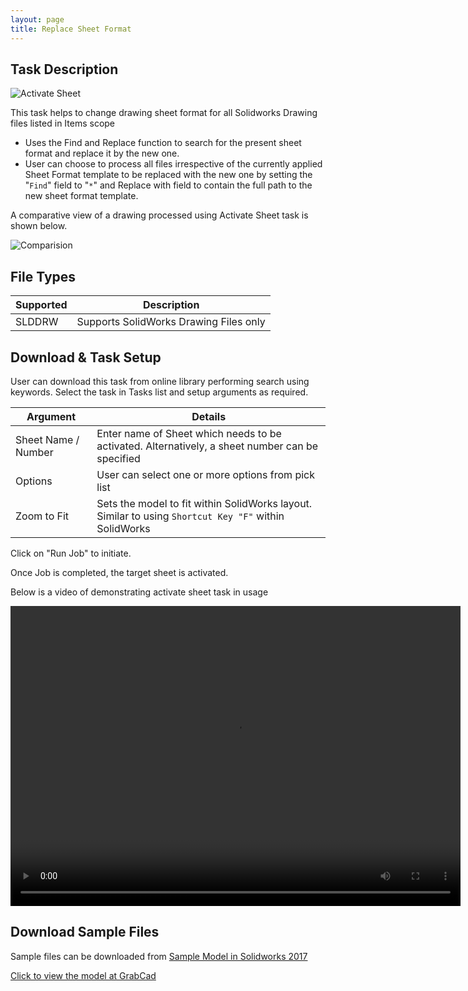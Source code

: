 ```yaml
---
layout: page
title: Replace Sheet Format
---
```


## Task Description

![Activate Sheet](002_ActivateSheet_001.png "Activate Sheet")

This task helps to change drawing sheet format for all Solidworks Drawing files listed in Items scope
 - Uses the Find and Replace function to search for the present sheet format and replace it by the new one.
 - User can choose to process all files irrespective of the currently applied Sheet Format template to be replaced with the new one by setting the "```Find```" field to "```*```" and Replace with field to contain the full path to the new sheet format template.


A comparative view of a drawing processed using Activate Sheet task is shown below.

![Comparision](002_ActivateSheet_002.png "Comparision between initial and final state of Solidworks Drawing")

## File Types

| Supported | Description |
| --- | --- |
| SLDDRW | Supports SolidWorks Drawing Files only |


## Download & Task Setup

User can download this task from online library performing search using keywords.
Select the task in Tasks list and setup arguments as required.

| Argument | Details |
| --- | --- |
| Sheet Name / Number| Enter name of Sheet which needs to be activated. Alternatively, a sheet number can be specified |
| Options | User can select one or more options from pick list |
| Zoom to Fit | Sets the model to fit within SolidWorks layout. Similar to using ```Shortcut Key "F"``` within SolidWorks |


Click on "Run Job" to initiate.

Once Job is completed, the target sheet is activated.

Below is a video of demonstrating activate sheet task in usage

<video width="720" height="480" controls>
  <source src="002_ActivateSheet.swf" type="video/mp4">
</video>


## Download Sample Files

Sample files can be downloaded from 
[Sample Model in Solidworks 2017](../000-model/SolidWorks_2017_RoboticArm.zip)

[Click to view the model at GrabCad](https://grabcad.com/library/5-dof-robot-1)
